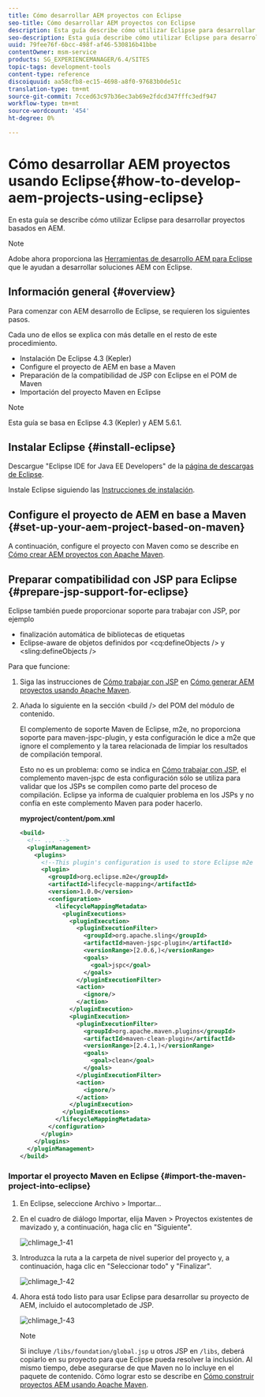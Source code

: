 ```yaml
---
title: Cómo desarrollar AEM proyectos con Eclipse
seo-title: Cómo desarrollar AEM proyectos con Eclipse
description: Esta guía describe cómo utilizar Eclipse para desarrollar proyectos basados en AEM
seo-description: Esta guía describe cómo utilizar Eclipse para desarrollar proyectos basados en AEM
uuid: 79fee76f-6bcc-498f-af46-530816b41bbe
contentOwner: msm-service
products: SG_EXPERIENCEMANAGER/6.4/SITES
topic-tags: development-tools
content-type: reference
discoiquuid: aa58cfb8-ec15-4698-a8f0-97683b0de51c
translation-type: tm+mt
source-git-commit: 7cced63c97b36ec3ab69e2fdcd347fffc3edf947
workflow-type: tm+mt
source-wordcount: '454'
ht-degree: 0%

---
```



# Cómo desarrollar AEM proyectos usando Eclipse{#how-to-develop-aem-projects-using-eclipse}

En esta guía se describe cómo utilizar Eclipse para desarrollar proyectos basados en AEM.

>[!NOTE]
>
>Adobe ahora proporciona las [Herramientas de desarrollo AEM para Eclipse](/help/sites-developing/aem-eclipse.md) que le ayudan a desarrollar soluciones AEM con Eclipse.

## Información general {#overview}

Para comenzar con AEM desarrollo de Eclipse, se requieren los siguientes pasos.

Cada uno de ellos se explica con más detalle en el resto de este procedimiento.

* Instalación De Eclipse 4.3 (Kepler)
* Configure el proyecto de AEM en base a Maven
* Preparación de la compatibilidad de JSP con Eclipse en el POM de Maven
* Importación del proyecto Maven en Eclipse

>[!NOTE]
>
>Esta guía se basa en Eclipse 4.3 (Kepler) y AEM 5.6.1.

## Instalar Eclipse {#install-eclipse}

Descargue &quot;Eclipse IDE for Java EE Developers&quot; de la [página de descargas de Eclipse](https://www.eclipse.org/downloads/).

Instale Eclipse siguiendo las [Instrucciones de instalación](https://wiki.eclipse.org/Eclipse/Installation).

## Configure el proyecto de AEM en base a Maven {#set-up-your-aem-project-based-on-maven}

A continuación, configure el proyecto con Maven como se describe en [Cómo crear AEM proyectos con Apache Maven](/help/sites-developing/ht-projects-maven.md).

## Preparar compatibilidad con JSP para Eclipse {#prepare-jsp-support-for-eclipse}

Eclipse también puede proporcionar soporte para trabajar con JSP, por ejemplo

* finalización automática de bibliotecas de etiquetas
* Eclipse-aware de objetos definidos por &lt;cq:defineObjects /> y &lt;sling:defineObjects />

Para que funcione:

1. Siga las instrucciones de [Cómo trabajar con JSP](/help/sites-developing/ht-projects-maven.md#how-to-work-with-jsps) en [Cómo generar AEM proyectos usando Apache Maven](/help/sites-developing/ht-projects-maven.md).
1. Añada lo siguiente en la sección &lt;build /> del POM del módulo de contenido.

   El complemento de soporte Maven de Eclipse, m2e, no proporciona soporte para maven-jspc-plugin, y esta configuración le dice a m2e que ignore el complemento y la tarea relacionada de limpiar los resultados de compilación temporal.

   Esto no es un problema: como se indica en [Cómo trabajar con JSP](/help/sites-developing/ht-projects-maven.md#how-to-work-with-jsps), el complemento maven-jspc de esta configuración sólo se utiliza para validar que los JSPs se compilen como parte del proceso de compilación. Eclipse ya informa de cualquier problema en los JSPs y no confía en este complemento Maven para poder hacerlo.

   **myproject/content/pom.xml**

   ```xml
   <build>
     <!-- ... -->
     <pluginManagement>
       <plugins>
         <!--This plugin's configuration is used to store Eclipse m2e settings only. It has no influence on the Maven build itself.-->
         <plugin>
           <groupId>org.eclipse.m2e</groupId>
           <artifactId>lifecycle-mapping</artifactId>
           <version>1.0.0</version>
           <configuration>
             <lifecycleMappingMetadata>
               <pluginExecutions>
                 <pluginExecution>
                   <pluginExecutionFilter>
                     <groupId>org.apache.sling</groupId>
                     <artifactId>maven-jspc-plugin</artifactId>
                     <versionRange>[2.0.6,)</versionRange>
                     <goals>
                       <goal>jspc</goal>
                     </goals>
                   </pluginExecutionFilter>
                   <action>
                     <ignore/>
                   </action>
                 </pluginExecution>
                 <pluginExecution>
                   <pluginExecutionFilter>
                     <groupId>org.apache.maven.plugins</groupId>
                     <artifactId>maven-clean-plugin</artifactId>
                     <versionRange>[2.4.1,)</versionRange>
                     <goals>
                       <goal>clean</goal>
                     </goals>
                   </pluginExecutionFilter>
                   <action>
                     <ignore/>
                   </action>
                 </pluginExecution>
               </pluginExecutions>
             </lifecycleMappingMetadata>
           </configuration>
         </plugin>
       </plugins>
     </pluginManagement>
   </build>
   ```

### Importar el proyecto Maven en Eclipse {#import-the-maven-project-into-eclipse}

1. En Eclipse, seleccione Archivo > Importar...
1. En el cuadro de diálogo Importar, elija Maven > Proyectos existentes de mavizado y, a continuación, haga clic en &quot;Siguiente&quot;.

   ![chlimage_1-41](assets/chlimage_1-41.png)

1. Introduzca la ruta a la carpeta de nivel superior del proyecto y, a continuación, haga clic en &quot;Seleccionar todo&quot; y &quot;Finalizar&quot;.

   ![chlimage_1-42](assets/chlimage_1-42.png)

1. Ahora está todo listo para usar Eclipse para desarrollar su proyecto de AEM, incluido el autocompletado de JSP.

   ![chlimage_1-43](assets/chlimage_1-43.png)

   >[!NOTE]
   >
   >Si incluye `/libs/foundation/global.jsp` u otros JSP en `/libs`, deberá copiarlo en su proyecto para que Eclipse pueda resolver la inclusión. Al mismo tiempo, debe asegurarse de que Maven no lo incluye en el paquete de contenido. Cómo lograr esto se describe en [Cómo construir proyectos AEM usando Apache Maven](/help/sites-developing/ht-projects-maven.md).

